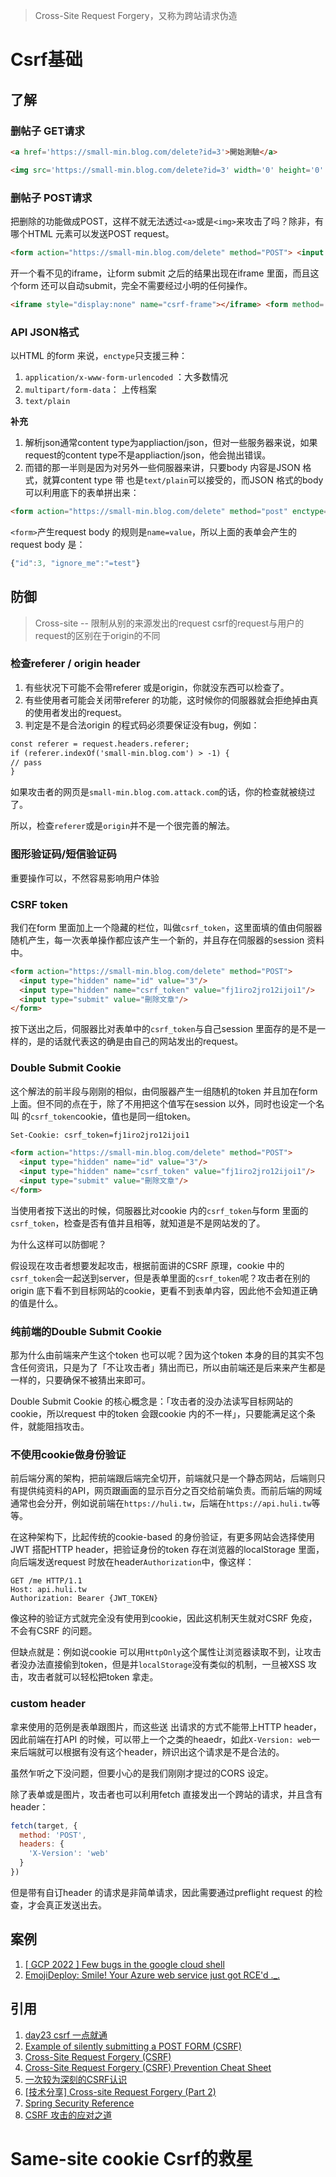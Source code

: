 > Cross-Site Request Forgery，又称为跨站请求伪造

# Csrf基础
## 了解

### 删帖子 GET请求 
```html
<a href='https://small-min.blog.com/delete?id=3'>開始測驗</a>
```

```html
<img src='https://small-min.blog.com/delete?id=3' width='0' height='0' /> <a href='/test'>開始測驗</a>
```

### 删帖子 POST请求
把删除的功能做成POST，这样不就无法透过`<a>`或是`<img>`来攻击了吗？除非，有哪个HTML 元素可以发送POST request。
```html
<form action="https://small-min.blog.com/delete" method="POST"> <input type="hidden" name="id" value="3"/> <input type="submit" value="開始測驗"/> </form>
```


开一个看不见的iframe，让form submit 之后的结果出现在iframe 里面，而且这个form 还可以自动submit，完全不需要经过小明的任何操作。
```html
<iframe style="display:none" name="csrf-frame"></iframe> <form method='POST' action='https://small-min.blog.com/delete' target="csrf-frame" id="csrf-form"> <input type='hidden' name='id' value='3'> <input type='submit' value='submit'> </form> <script>document.getElementById("csrf-form").submit()</script>
```

### API JSON格式
以HTML 的form 来说，`enctype`只支援三种：
1. `application/x-www-form-urlencoded` ：大多数情况
2. `multipart/form-data`：  上传档案
3. `text/plain`

**补充**
1. 解析json通常content type为appliaction/json，但对一些服务器来说，如果request的content type不是appliaction/json，他会抛出错误。
2. 而错的那一半则是因为对另外一些伺服器来讲，只要body 内容是JSON 格式，就算content type 带 也是`text/plain`可以接受的，而JSON 格式的body 可以利用底下的表单拼出来：
```html
<form action="https://small-min.blog.com/delete" method="post" enctype="text/plain"> <input name='{"id":3, "ignore_me":"' value='test"}' type='hidden'> <input type="submit" value="delete!"/> </form>
```
`<form>`产生request body 的规则是`name=value`，所以上面的表单会产生的request body 是：

```js
{"id":3, "ignore_me":"=test"}
```

## 防御
> Cross-site -- 限制从别的来源发出的request
> csrf的request与用户的request的区别在于origin的不同

###  检查referer / origin header
1. 有些状况下可能不会带referer 或是origin，你就没东西可以检查了。
2. 有些使用者可能会关闭带referer 的功能，这时候你的伺服器就会拒绝掉由真的使用者发出的request。
3. 判定是不是合法origin 的程式码必须要保证没有bug，例如：
```html
const referer = request.headers.referer;
if (referer.indexOf('small-min.blog.com') > -1) { 
// pass 
}
```
如果攻击者的网页是`small-min.blog.com.attack.com`的话，你的检查就被绕过了。

所以，检查`referer`或是`origin`并不是一个很完善的解法。

### 图形验证码/短信验证码
重要操作可以，不然容易影响用户体验

### CSRF token
我们在form 里面加上一个隐藏的栏位，叫做`csrf_token`，这里面填的值由伺服器随机产生，每一次表单操作都应该产生一个新的，并且存在伺服器的session 资料中。

```html
<form action="https://small-min.blog.com/delete" method="POST">
  <input type="hidden" name="id" value="3"/>
  <input type="hidden" name="csrf_token" value="fj1iro2jro12ijoi1"/>
  <input type="submit" value="刪除文章"/>
</form>
```

按下送出之后，伺服器比对表单中的`csrf_token`与自己session 里面存的是不是一样的，是的话就代表这的确是由自己的网站发出的request。

### Double Submit Cookie
这个解法的前半段与刚刚的相似，由伺服器产生一组随机的token 并且加在form 上面。但不同的点在于，除了不用把这个值写在session 以外，同时也设定一个名叫 的`csrf_token`cookie，值也是同一组token。

```html
Set-Cookie: csrf_token=fj1iro2jro12ijoi1

<form action="https://small-min.blog.com/delete" method="POST">
  <input type="hidden" name="id" value="3"/>
  <input type="hidden" name="csrf_token" value="fj1iro2jro12ijoi1"/>
  <input type="submit" value="刪除文章"/>
</form>
```

当使用者按下送出的时候，伺服器比对cookie 内的`csrf_token`与form 里面的`csrf_token`，检查是否有值并且相等，就知道是不是网站发的了。

为什么这样可以防御呢？

假设现在攻击者想要发起攻击，根据前面讲的CSRF 原理，cookie 中的`csrf_token`会一起送到server，但是表单里面的`csrf_token`呢？攻击者在别的origin 底下看不到目标网站的cookie，更看不到表单内容，因此他不会知道正确的值是什么。

### 纯前端的Double Submit Cookie
那为什么由前端来产生这个token 也可以呢？因为这个token 本身的目的其实不包含任何资讯，只是为了「不让攻击者」猜出而已，所以由前端还是后来来产生都是一样的，只要确保不被猜出来即可。

Double Submit Cookie 的核心概念是：「攻击者的没办法读写目标网站的cookie，所以request 中的token 会跟cookie 内的不一样」，只要能满足这个条件，就能阻挡攻击。

### 不使用cookie做身份验证
前后端分离的架构，把前端跟后端完全切开，前端就只是一个静态网站，后端则只有提供纯资料的API，网页跟画面的显示百分之百交给前端负责。而前后端的网域通常也会分开，例如说前端在`https://huli.tw`，后端在`https://api.huli.tw`等等。

在这种架构下，比起传统的cookie-based 的身份验证，有更多网站会选择使用JWT 搭配HTTP header，把验证身份的token 存在浏览器的localStorage 里面，向后端发送request 时放在header`Authorization`中，像这样：

```
GET /me HTTP/1.1
Host: api.huli.tw
Authorization: Bearer {JWT_TOKEN}
```

像这种的验证方式就完全没有使用到cookie，因此这机制天生就对CSRF 免疫，不会有CSRF 的问题。

但缺点就是：例如说cookie 可以用`HttpOnly`这个属性让浏览器读取不到，让攻击者没办法直接偷到token，但是并`localStorage`没有类似的机制，一旦被XSS 攻击，攻击者就可以轻松把token 拿走。
### custom header

拿来使用的范例是表单跟图片，而这些送
出请求的方式不能带上HTTP header，因此前端在打API 的时候，可以带上一个之类的heaedr，如此`X-Version: web`一来后端就可以根据有没有这个header，辨识出这个请求是不是合法的。

虽然乍听之下没问题，但要小心的是我们刚刚才提过的CORS 设定。

除了表单或是图片，攻击者也可以利用fetch 直接发出一个跨站的请求，并且含有header：

```js
fetch(target, {
  method: 'POST',
  headers: {
    'X-Version': 'web'
  }
})
```

但是带有自订header 的请求是非简单请求，因此需要通过preflight request 的检查，才会真正发送出去。

## 案例
1. [[ GCP 2022 ] Few bugs in the google cloud shell](https://obmiblog.blogspot.com/2022/12/gcp-2022-few-bugs-in-google-cloud-shell.html)
2. [EmojiDeploy: Smile! Your Azure web service just got RCE'd ._.](https://ermetic.com/blog/azure/emojideploy-smile-your-azure-web-service-just-got-rced/)


## 引用
1. [day23 csrf 一点就通](https://ithelp.ithome.com.tw/articles/10325588)
2. [Example of silently submitting a POST FORM (CSRF)](http://stackoverflow.com/questions/17940811/example-of-silently-submitting-a-post-form-csrf)
3. [Cross-Site Request Forgery (CSRF)](https://www.owasp.org/index.php/Cross-Site_Request_Forgery_(CSRF)#Prevention_measures_that_do_NOT_work)
4. [Cross-Site Request Forgery (CSRF) Prevention Cheat Sheet](https://www.owasp.org/index.php/Cross-Site_Request_Forgery_(CSRF)_Prevention_Cheat_Sheet)
5. [一次较为深刻的CSRF认识](http://m.2cto.com/article/201505/400902.html)
6. [[技术分享] Cross-site Request Forgery (Part 2)](http://cyrilwang.pixnet.net/blog/post/31813672)
7. [Spring Security Reference](http://docs.spring.io/spring-security/site/docs/3.2.5.RELEASE/reference/htmlsingle/#csrf)
8. [CSRF 攻击的应对之道](https://www.ibm.com/developerworks/cn/web/1102_niugang_csrf/)

# Same-site cookie Csrf的救星

